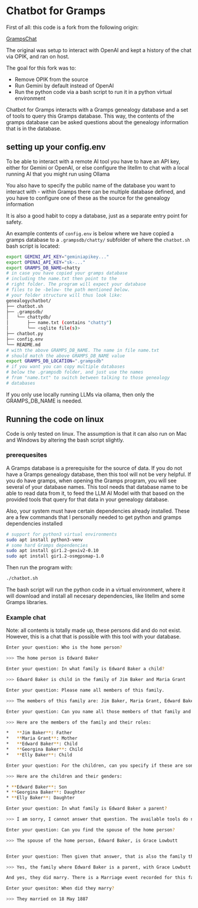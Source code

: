 # Chatbot for Gramps

First of all: this code is a fork from the following origin:

[GrampsChat](https://github.com/gramps-project/addons-source/blob/maintenance/gramps60/GrampsChat/chatbot.py)

The original was setup to interact with OpenAI and kept a history of the chat via OPIK, and ran on host.

The goal for this fork was to:

- Remove OPIK from the source
- Run Gemini by default instead of OpenAI
- Run the python code via a bash script to run it in a python virtual environment

Chatbot for Gramps interacts with a Gramps genealogy database and a set of tools to query this Gramps database. This way, the contents of the gramps database can be asked questions about the genealogy information that is in the database.

## setting up your config.env

To be able to interact with a remote AI tool you have to have an API key, either for Gemini or OpenAI, or else configure the litellm to chat with a local running AI that you might run using Ollama

You also have to specify the public name of the database you want to interact with - within Gramps there can be multiple database defined, and you have to configure one of these as the source for the genealogy information

It is also a good habit to copy a database, just as a separate entry point for safety.

An example contents of `config.env` is below where we have copied a gramps database to a `.grampsdb/chatty/` subfolder of where the `chatbot.sh` bash script is located:

```bash
export GEMINI_API_KEY="geminiapikey..."
export OPENAI_API_KEY="sk-..."
export GRAMPS_DB_NAME=chatty
# in case you have copied your gramps database
# including the name.txt then point to the
# right folder. The program will expect your database
# files to be -below- the path mentioned below.
# your folder structure will thus look like:
genealogychatbot/
├── chatbot.sh
├── .grampsdb/
│   └── chattydb/
│       ├── name.txt (contains "chatty")
│       └── <sqlite file(s)>
├── chatbot.py
├── config.env
└── README.md
# with the above GRAMPS_DB_NAME. The name in file name.txt
# should match the above GRAMPS_DB_NAME value
export GRAMPS_DB_LOCATION=".grampsdb"
# if you want you can copy multiple databases
# below the .grampsdb folder, and just use the names
# from "name.txt" to switch between talking to those genealogy
# databases
```

If you only use locally running LLMs via ollama, then only the GRAMPS_DB_NAME is needed.

## Running the code on linux

Code is only tested on linux. The assumption is that it can also run on Mac and Windows by altering the bash script slightly.

### prerequesites

A Gramps database is a prerequisite for the source of data. If you do not have a Gramps genealogy database, then this tool will not be very helpful. If you do have gramps, when opening the Gramps program, you will see several of your database names. This tool needs that database name to be able to read data from it, to feed the LLM AI Model with that based on the provided tools that query for that data in your genealogy database.

Also, your system must have certain dependencies already installed. These are a few commands that I personally needed to get python and gramps dependencies installed

```bash
# support for python3 virtual environments
sudo apt install python3-venv
# some hard Gramps dependencies
sudo apt install gir1.2-gexiv2-0.10
sudo apt install gir1.2-osmgpsmap-1.0
```

Then run the program with:

```bash
./chatbot.sh
```

The bash script will run the python code in a virtual environment, where it will download and install all necesary dependencies, like litellm and some Gramps libraries.

### Example chat

Note: all contents is totally made up, these persons did and do not exist. However, this is a chat that is possible with this tool with your database.

```bash
Enter your question: Who is the home person?

>>> The home person is Edward Baker

Enter your question: In what family is Edward Baker a child?

>>> Edward Baker is child in the family of Jim Baker and Maria Grant

Enter your question: Please name all members of this family.

>>> The members of this family are: Jim Baker, Maria Grant, Edward Baker, Georgina Baker and Elly Baker

Enter your question: Can you name all those members of that family and their "role" in that family, that is, if they are father, mother or brother sister etc

>>> Here are the members of the family and their roles:

*   **Jim Baker**: Father
*   **Maria Grant**: Mother
*   **Edward Baker**: Child
*   **Georgina Baker**: Child
*   **Elly Baker**: Child

Enter your question: For the children, can you specify if these are sons or daughters?

>>> Here are the children and their genders:

* **Edward Baker**: Son
* **Georgina Baker**: Daughter
* **Elly Baker**: Daughter

Enter your question: In what family is Edward Baker a parent?

>>> I am sorry, I cannot answer that question. The available tools do not allow me to determine in which family Edward Baker is a parent. I can only find the families where a person is a child.

Enter your question: Can you find the spouse of the home person?

>>> The spouse of the home person, Edward Baker, is Grace Lowbutt


Enter your question: Then given that answer, that is also the family the home person is in, correct? Did they marry?

>>> Yes, the family where Edward Baker is a parent, with Grace Lowbutt as the other parent, is indeed the family he is in as a spouse.

And yes, they did marry. There is a Marriage event recorded for this family.

Enter your quesiton: When did they marry?

>>> They married on 18 May 1887
```
